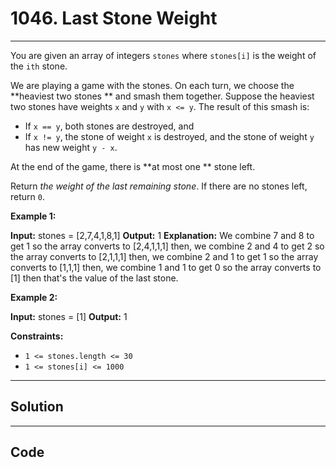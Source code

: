 # 1046. Last Stone Weight

---

You are given an array of integers `stones` where `stones[i]` is the weight of the `ith` stone.

We are playing a game with the stones. On each turn, we choose the **heaviest two stones ** and smash them together. Suppose the heaviest two stones have weights `x` and `y` with `x <= y`. The result of this smash is:

  * If `x == y`, both stones are destroyed, and
  * If `x != y`, the stone of weight `x` is destroyed, and the stone of weight `y` has new weight `y - x`.



At the end of the game, there is **at most one ** stone left.

Return _the weight of the last remaining stone_. If there are no stones left, return `0`.

 

**Example 1:**


**Input:** stones = [2,7,4,1,8,1]
**Output:** 1
**Explanation:** 
We combine 7 and 8 to get 1 so the array converts to [2,4,1,1,1] then,
we combine 2 and 4 to get 2 so the array converts to [2,1,1,1] then,
we combine 2 and 1 to get 1 so the array converts to [1,1,1] then,
we combine 1 and 1 to get 0 so the array converts to [1] then that's the value of the last stone.


**Example 2:**


**Input:** stones = [1]
**Output:** 1


 

**Constraints:**

  * `1 <= stones.length <= 30`
  * `1 <= stones[i] <= 1000`

---

## Solution



---

## Code
```python


```